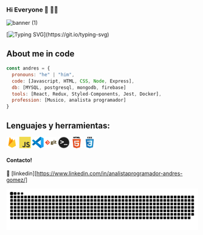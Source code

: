 
### Hi Everyone 👋 👨‍💻
![banner (1)](https://user-images.githubusercontent.com/72934827/172896217-e23e6f35-579e-42b6-a308-4e6891c62e57.jpg)

[![Typing SVG](https://readme-typing-svg.herokuapp.com?duration=3000&center=true&width=450&lines=Welcome+to+my+Github+Page!;I'm+Andres.;I'm+a+Fullstack+Developer.;I'm+always+expanding+my+tech+stack!)](https://git.io/typing-svg)


## About me in code

```js
const andres = { 
  pronouns: "he" | "him",
  code: [Javascript, HTML, CSS, Node, Express],
  db: [MYSQL, postgresql, mongodb, firebase]
  tools: [React, Redux, Styled-Components, Jest, Docker],
  profession: [Musico, analista programador] 
}
```
  
## **Lenguajes y herramientas:**  

<code><img height="30" src="https://raw.githubusercontent.com/github/explore/80688e429a7d4ef2fca1e82350fe8e3517d3494d/topics/firebase/firebase.png"></code>
<code><img height="30" src="https://raw.githubusercontent.com/github/explore/80688e429a7d4ef2fca1e82350fe8e3517d3494d/topics/javascript/javascript.png"></code>
<code><img height="30" src="https://raw.githubusercontent.com/github/explore/80688e429a7d4ef2fca1e82350fe8e3517d3494d/topics/visual-studio-code/visual-studio-code.png"></code>
<code><img height="30" src="https://raw.githubusercontent.com/github/explore/80688e429a7d4ef2fca1e82350fe8e3517d3494d/topics/git/git.png"></code>
<code><img height="30" src="https://raw.githubusercontent.com/github/explore/80688e429a7d4ef2fca1e82350fe8e3517d3494d/topics/terminal/terminal.png"></code>
<code><img height="30" src="https://raw.githubusercontent.com/github/explore/80688e429a7d4ef2fca1e82350fe8e3517d3494d/topics/html/html.png"></code>
<code><img height="30" src="https://raw.githubusercontent.com/github/explore/80688e429a7d4ef2fca1e82350fe8e3517d3494d/topics/css/css.png"></code>
  
#### Contacto!

  
👔 [linkedin][https://www.linkedin.com/in/analistaprogramador-andres-gomez/]

<img src="https://github.com/DHANOLA/DHANOLA/raw/output/github-contribution-grid-snake.svg" alt="snake"></center>
